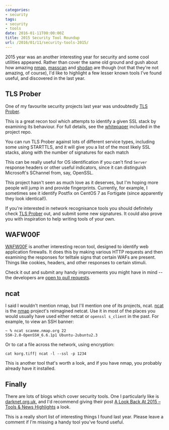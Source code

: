 ```yaml
---
categories:
- security
tags:
- security
- tools
date: 2016-01-11T00:00:00Z
title: 2015 Security Tool Roundup
url: /2016/01/11/security-tools-2015/
---
```


2015 year was an another interesting year for security and some cool utilities
appeared. Rather than cover the same old ground and gush about how amazing
[nmap](https://nmap.org),
[masscan](https://github.com/robertdavidgraham/masscan) and
[shodan](http://shodan.io) are though (not that they're not amazing, of
course), I'd like to highlight a few lesser known tools I've found useful, and
discovered in the last year.

## TLS Prober

One of my favourite security projects last year was undoubtedly [TLS
Prober](https://github.com/WestpointLtd/tls_prober). 

This is a great recon tool which attempts to identify a given SSL stack by
examining its behaviour. For full details, see the
[whitepaper](https://github.com/WestpointLtd/tls_prober/blob/master/doc/tls_prober.md)
included in the project repo.

You can run TLS Prober against lots of different service types, including some using
STARTTLS, and it will give you a list of the most likely SSL stacks, along with
the number of signatures for each match

This can be really useful for OS identification if you can't find `Server`
response headers or other useful indicators, since it can distinguish
Microsoft's SChannel from, say, OpenSSL.

This project hasn't seen as much love as it deserves, but I'm hoping more
people will jump in and provide fingerprints. Currently, for example, I
sometimes see it identify Postfix on CentOS 7 as Fortigate (since apparently
they look identical!).

If you're interested in network recognisance tools you should definitely check
[TLS Prober](https://github.com/WestpointLtd/tls_prober/) out, and submit some
new signatures. It could also prove you with inspiration to help writing tools of your own.

## WAFW00F

[WAFW00F](https://github.com/sandrogauci/wafw00f) is another interesting recon
tool, designed to identify web application firewalls. It does this by making
various HTTP requests and then examining the responses for telltale signs that
certain WAFs are present. Things like cookies, headers, and other responses to
certain stimuli. 

Check it out and submit any handy improvements you might have in mind -- the
developers are [open to pull requests](https://github.com/sandrogauci/wafw00f/commit/cd50b3ada9eb3f839707322875001e79e161580d).

## ncat 

I said I wouldn't mention nmap, but I'll mention one of its projects, ncat.
[ncat](https://nmap.org/ncat/) is the [nmap](https://nmap.org/) project's reimagined
netcat. Use it in most of the places you would usually have used either netcat
or `openssl s_client` in the past. For example, to view an SSH banner:

    ~ % ncat scanme.nmap.org 22
    SSH-2.0-OpenSSH_6.6.1p1 Ubuntu-2ubuntu2.3

Or to cat a file across the network, using encryption:

    cat korg.tiff| ncat -l --ssl -p 1234

This is another tool that's worth a look, and if you have nmap, you probably already
have it installed.

## Finally

There are lots of blogs which cover security tools. One I particularly like is
[darknet.org.uk](http://www.darknet.org.uk/), and I'd recommend giving their post 
[A Look Back At 2015 – Tools & News Highlights](http://www.darknet.org.uk/2016/01/a-look-back-at-2015-tools-news-highlights/)
a look. 

This is a really short list of interesting things I found last year. Please
leave a comment if I'm missing a handy tool you've found useful.
